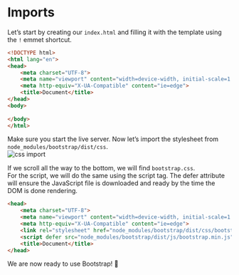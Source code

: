 # Imports
Let’s start by creating our `index.html` and filling it with the template using the `!` emmet shortcut.
<br/>
```html
<!DOCTYPE html>
<html lang="en">
<head>
    <meta charset="UTF-8">
    <meta name="viewport" content="width=device-width, initial-scale=1.0">
    <meta http-equiv="X-UA-Compatible" content="ie=edge">
    <title>Document</title>
</head>
<body>
    
</body>
</html>
```
Make sure you start the live server. Now let’s import the stylesheet from `node_modules/bootstrap/dist/css`.
<br/>
![css import](https://user-images.githubusercontent.com/18662979/155153308-d196441d-1363-4dbb-a248-42eb02146a0d.png)

If we scroll all the way to the bottom, we will find `bootstrap.css`.
<br/>
For the script, we will do the same using the script tag. The defer attribute will ensure the JavaScript file is downloaded and ready by the time the DOM is done rendering.

```html
<head>
    <meta charset="UTF-8">
    <meta name="viewport" content="width=device-width, initial-scale=1.0">
    <meta http-equiv="X-UA-Compatible" content="ie=edge">
    <link rel="stylesheet" href="node_modules/bootstrap/dist/css/bootstrap.css">
    <script defer src="node_modules/bootstrap/dist/js/bootstrap.min.js"></script>
    <title>Document</title>
</head>
```
We are now ready to use Bootstrap! 🎉
<br/>